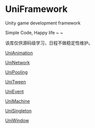 # UniFramework
Unity game development framework

Simple Code, Happy life ~ ~

该库仅供源码级学习，日程不做稳定性维护。

[UniAnimation](./UniFramework/UniAnimation)

[UniNetwork](./UniFramework/UniNetwork)

[UniPooling](./UniFramework/UniPooling)

[UniTween](./UniFramework/UniTween)

[UniEvent](./UniFramework/UniEvent)

[UniMachine](./UniFramework/UniMachine)

[UniSingleton](./UniFramework/UniSingleton)

[UniWindow](./UniFramework/UniWindow)

